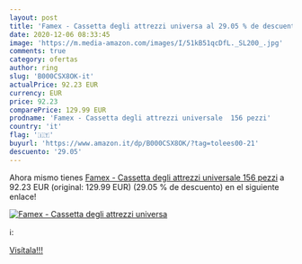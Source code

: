 ```yaml
---
layout: post
title: 'Famex - Cassetta degli attrezzi universa al 29.05 % de descuento'
date: 2020-12-06 08:33:45
image: 'https://m.media-amazon.com/images/I/51kB51qcDfL._SL200_.jpg'
comments: true
category: ofertas
author: ring
slug: 'B000CSX8OK-it'
actualPrice: 92.23 EUR
currency: EUR
price: 92.23
comparePrice: 129.99 EUR
prodname: 'Famex - Cassetta degli attrezzi universale  156 pezzi'
country: 'it'
flag: '🇮🇹'
buyurl: 'https://www.amazon.it/dp/B000CSX8OK/?tag=tolees00-21'
descuento: '29.05'
---
```


Ahora mismo tienes [Famex - Cassetta degli attrezzi universale  156 pezzi](https://www.amazon.it/dp/B000CSX8OK/?tag=tolees00-21) a 92.23 EUR (original: 129.99 EUR) (29.05 %  de descuento) en el siguiente enlace!

[![Famex - Cassetta degli attrezzi universa](https://m.media-amazon.com/images/I/51kB51qcDfL._SL200_.jpg)](https://www.amazon.it/dp/B000CSX8OK/?tag=tolees00-21)

ℹ️:


[Visítala!!!](https://www.amazon.it/dp/B000CSX8OK/?tag=tolees00-21)
